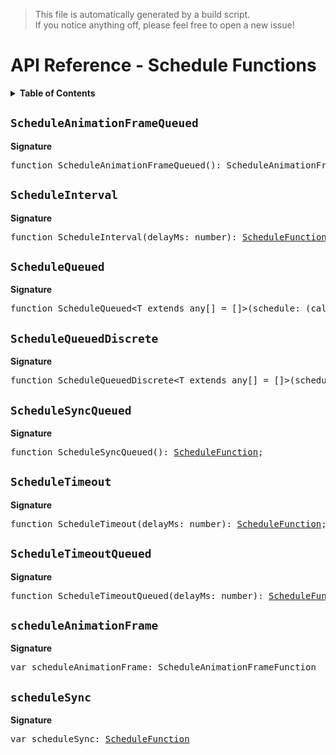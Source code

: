 > This file is automatically generated by a build script.<br>If you notice anything off, please feel free to open a new issue!

# API Reference - Schedule Functions

<details><summary><b>Table of Contents</b></summary><br>

1. [<code>ScheduleAnimationFrameQueued</code>](#scheduleanimationframequeued)
2. [<code>ScheduleInterval</code>](#scheduleinterval)
3. [<code>ScheduleQueued</code>](#schedulequeued)
4. [<code>ScheduleQueuedDiscrete</code>](#schedulequeueddiscrete)
5. [<code>ScheduleSyncQueued</code>](#schedulesyncqueued)
6. [<code>ScheduleTimeout</code>](#scheduletimeout)
7. [<code>ScheduleTimeoutQueued</code>](#scheduletimeoutqueued)
8. [<code>scheduleAnimationFrame</code>](#scheduleanimationframe)
9. [<code>scheduleSync</code>](#schedulesync)</details>

## <code>ScheduleAnimationFrameQueued</code>

<b>Signature</b>

<pre>function ScheduleAnimationFrameQueued(): ScheduleAnimationFrameFunction;</pre>

## <code>ScheduleInterval</code>

<b>Signature</b>

<pre>function ScheduleInterval(delayMs: number): <a href="basics.md#schedulefunction">ScheduleFunction</a>;</pre>

## <code>ScheduleQueued</code>

<b>Signature</b>

<pre>function ScheduleQueued&lt;T extends any[] = []&gt;(schedule: (callNext: (...args: T) =&gt; void, subscription: <a href="basics.md#disposable-interface">Disposable</a>) =&gt; void): <a href="basics.md#schedulefunction">ScheduleFunction</a>&lt;T&gt;;</pre>

## <code>ScheduleQueuedDiscrete</code>

<b>Signature</b>

<pre>function ScheduleQueuedDiscrete&lt;T extends any[] = []&gt;(schedule: (callback: (...args: T) =&gt; void, subscription: <a href="basics.md#disposable-interface">Disposable</a>) =&gt; void): <a href="basics.md#schedulefunction">ScheduleFunction</a>&lt;T&gt;;</pre>

## <code>ScheduleSyncQueued</code>

<b>Signature</b>

<pre>function ScheduleSyncQueued(): <a href="basics.md#schedulefunction">ScheduleFunction</a>;</pre>

## <code>ScheduleTimeout</code>

<b>Signature</b>

<pre>function ScheduleTimeout(delayMs: number): <a href="basics.md#schedulefunction">ScheduleFunction</a>;</pre>

## <code>ScheduleTimeoutQueued</code>

<b>Signature</b>

<pre>function ScheduleTimeoutQueued(delayMs: number): <a href="basics.md#schedulefunction">ScheduleFunction</a>;</pre>

## <code>scheduleAnimationFrame</code>

<b>Signature</b>

<pre>var scheduleAnimationFrame: ScheduleAnimationFrameFunction</pre>

## <code>scheduleSync</code>

<b>Signature</b>

<pre>var scheduleSync: <a href="basics.md#schedulefunction">ScheduleFunction</a></pre>
